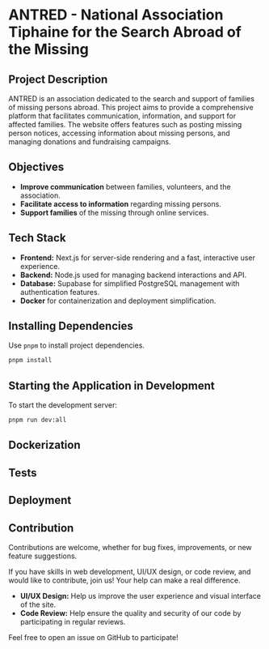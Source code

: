 # ANTRED - National Association Tiphaine for the Search Abroad of the Missing

## Project Description

ANTRED is an association dedicated to the search and support of families of missing persons abroad. This project aims to provide a comprehensive platform that facilitates communication, information, and support for affected families. The website offers features such as posting missing person notices, accessing information about missing persons, and managing donations and fundraising campaigns.

## Objectives

- **Improve communication** between families, volunteers, and the association.
- **Facilitate access to information** regarding missing persons.
- **Support families** of the missing through online services.

## Tech Stack

- **Frontend:** Next.js for server-side rendering and a fast, interactive user experience.
- **Backend:** Node.js used for managing backend interactions and API.
- **Database:** Supabase for simplified PostgreSQL management with authentication features.
- **Docker** for containerization and deployment simplification.

## Installing Dependencies

Use `pnpm` to install project dependencies.

```bash
pnpm install
```

## Starting the Application in Development

To start the development server:

```bash
pnpm run dev:all
```

## Dockerization

<!-- To build the Docker image and run the container:

```bash
docker-compose up --build
``` -->

## Tests

<!-- To run the tests:

```bash
pnpm run test
``` -->

## Deployment

<!-- @todo => GCP -->

## Contribution

Contributions are welcome, whether for bug fixes, improvements, or new feature suggestions.

If you have skills in web development, UI/UX design, or code review, and would like to contribute, join us! Your help can make a real difference.

- **UI/UX Design:** Help us improve the user experience and visual interface of the site.
- **Code Review:** Help ensure the quality and security of our code by participating in regular reviews.

Feel free to open an issue on GitHub to participate!
